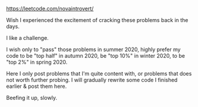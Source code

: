 https://leetcode.com/novaintrovert/

Wish I experienced the excitement of cracking these problems back in the days.

I like a challenge.

I wish only to "pass" those problems in summer 2020, highly prefer my code to be "top half" in autumn 2020, be "top 10%" in winter 2020, to be "top 2%" in spring 2020.

Here I only post problems that I'm quite content with, or problems that does not worth further probing. I will gradually rewrite some code I finished earlier & post them here.

Beefing it up, slowly.
